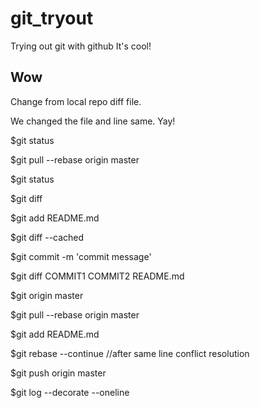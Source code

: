 # git_tryout
Trying out git with github
It's cool!

## Wow
Change from local repo diff file.

We changed the file and line same. Yay!

$git status

$git pull --rebase origin master

$git status

$git diff

$git add README.md

$git diff --cached

$git commit -m 'commit message'

$git diff COMMIT1 COMMIT2 README.md

$git origin master

$git pull --rebase origin master

$git add README.md

$git rebase --continue  //after same line conflict resolution

$git push origin master

$git log --decorate --oneline
